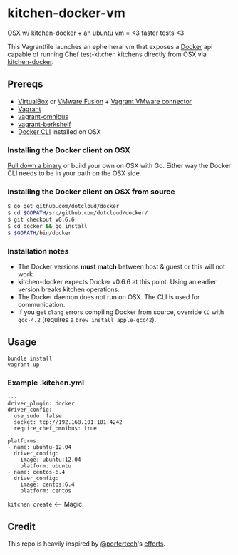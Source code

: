 # kitchen-docker-vm

OSX w/ kitchen-docker + an ubuntu vm = <3 faster tests <3

This Vagrantfile launches an ephemeral vm that exposes a [Docker](http://www.docker.io/) api capable of running Chef test-kitchen kitchens directly from OSX via [kitchen-docker](https://github.com/portertech/kitchen-docker).

## Prereqs

* [VirtualBox](https://www.virtualbox.org/wiki/Downloads) or [VMware Fusion](http://www.vmware.com/products/fusion/) + [Vagrant VMware connector](http://docs.vagrantup.com/v2/vmware/)
* [Vagrant](http://www.vagrantup.com/)
* [vagrant-omnibus](https://github.com/schisamo/vagrant-omnibus)
* [vagrant-berkshelf](https://github.com/berkshelf/vagrant-berkshelf)
* [Docker CLI](http://davekonopka.share.s3.amazonaws.com/chef/docker) installed on OSX

### Installing the Docker client on OSX

[Pull down a binary](http://davekonopka.share.s3.amazonaws.com/chef/docker) or build your own on OSX with Go. Either way the Docker CLI needs to be in your path on the OSX side.

### Installing the Docker client on OSX from source

```bash
$ go get github.com/dotcloud/docker
$ cd $GOPATH/src/github.com/dotcloud/docker/
$ git checkout v0.6.6
$ cd docker && go install
$ $GOPATH/bin/docker
```

### Installation notes

* The Docker versions **must match** between host & guest or this will not work.
* kitchen-docker expects Docker v0.6.6 at this point. Using an earlier version breaks kitchen operations.
* The Docker daemon does not run on OSX. The CLI is used for communication.
* If you get `clang` errors compiling Docker from source, override `CC` with `gcc-4.2` (requires a `brew install apple-gcc42`).

## Usage

```
bundle install
vagrant up
```

### Example .kitchen.yml

```
---
driver_plugin: docker
driver_config:
  use_sudo: false
  socket: tcp://192.168.101.101:4242
  require_chef_omnibus: true

platforms:
- name: ubuntu-12.04
  driver_config:
    image: ubuntu:12.04
    platform: ubuntu
- name: centos-6.4
  driver_config:
    image: centos:6.4
    platform: centos
```

`kitchen create` <-- Magic.

## Credit

This repo is heavily inspired by [@portertech](https://twitter.com/portertech)'s [efforts](https://github.com/portertech/lxc-vm).
